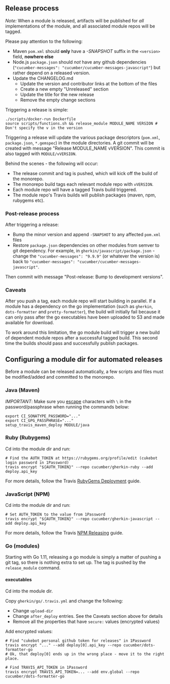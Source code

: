 ## Release process

*Note:* When a module is released, artifacts will be published for *all* implementations
of the module, and all associated module repos will be tagged.

Please pay attention to the following:

* Maven `pom.xml` should **only** have a *-SNAPSHOT* suffix in the `<version>` field, **nowhere else**
* Node.js `package.json` should *not* have any github dependencies (`"cucumber-messages": "cucumber/cucumber-messages-javascript"`) but rather depend on a released version.
* Update the CHANGELOG.md
  * Update the version and contributor links at the bottom of the files
  * Create a new empty "Unreleased" section
  * Update the title for the new release
  * Remove the empty change sections

Triggering a release is simple:

    ./scripts/docker-run Dockerfile
    source scripts/functions.sh && release_module MODULE_NAME VERSION # Don't specify the v in the version

Triggering a release will update the various package descriptors (`pom.xml`, `package.json`, `*.gemspec`)
in the module directories. A git commit will be created with message "Release MODULE_NAME vVERSION". 
This commit is also tagged with `MODULE/vVERSION`. 

Behind the scenes - the following will occur:

- The release commit and tag is pushed, which will kick off the build of the monorepo.
- The monorepo build tags each relevant module repo with `vVERSION`.
- Each module repo will have a tagged Travis build triggered.
- The module repo's Travis builds will publish packages (maven, npm, rubygems etc).

### Post-release process

After triggering a release:

* Bump the minor version and append `-SNAPSHOT` to any affected `pom.xml` files
* Restore `package.json` dependencies on other modules from semver to git dependency. For example, in `gherkin/javascript/package.json` - change the `"cucumber-messages": "9.9.9"` (or whatever the version is) back to `"cucumber-messages": "cucumber/cucumber-messages-javascript"`.

Then commit with message "Post-release: Bump to development versions".

### Caveats

After you push a tag, each module repo will start building in parallel. If a module
has a dependency on the go implementation (such as `gherkin`, `dots-formatter` and
`pretty-formatter`), the build will initially fail because it can only pass after 
the go executables have been uploaded to S3 and made available for download.

To work around this limitation,
the go module build will trigger a new build of dependent module repos after a successful
tagged build. This second time the builds should pass and successfully publish packages.

## Configuring a module dir for automated releases

Before a module can be released automatically, a few scripts and files must be 
modified/added and committed to the monorepo.

### Java (Maven)

*IMPORTANT*: Make sure you [escape](https://docs.travis-ci.com/user/encryption-keys/#Note-on-escaping-certain-symbols)
characters with `\` in the password/passphrase when running the commands below:

    export CI_SONATYPE_PASSWORD="..."
    export CI_GPG_PASSPHRASE="..."
    setup_travis_maven_deploy MODULE/java

### Ruby (Rubygems)

Cd into the module dir and run:

    # Find the AUTH_TOKEN at https://rubygems.org/profile/edit (cukebot login password in 1Password)
    travis encrypt "${AUTH_TOKEN}" --repo cucumber/gherkin-ruby --add deploy.api_key

For more details, follow the Travis [RubyGems Deployment](https://docs.travis-ci.com/user/deployment/rubygems/) guide.

### JavaScript (NPM)

Cd into the module dir and run:

    # Set AUTH_TOKEN to the value from 1Password
    travis encrypt "${AUTH_TOKEN}" --repo cucumber/gherkin-javascript --add deploy.api_key

For more details, follow the Travis [NPM Releasing](https://docs.travis-ci.com/user/deployment/npm/) guide.

### Go (modules)

Starting with Go 1.11, releasing a go module is simply a matter of pushing a git tag,
so there is nothing extra to set up. The tag is pushed by the `release_module` command.

#### executables

Cd into the module dir.

Copy `gherkin/go/.travis.yml` and change the following:

* Change `upload-dir`
* Change `after_deploy` entries. See the Caveats section above for details
* Remove all the properties that have `secure:` values (encrypted values)

Add encrypted values:

    # Find "cukebot personal github token for releases" in 1Password
    travis encrypt "..." --add deploy[0].api_key --repo cucumber/dots-formatter-go
    # Ok, that deploy[0] ends up in the wrong place - move it to the right place.

    # Find TRAVIS_API_TOKEN in 1Password
    travis encrypt TRAVIS_API_TOKEN=... --add env.global --repo cucumber/dots-formatter-go
